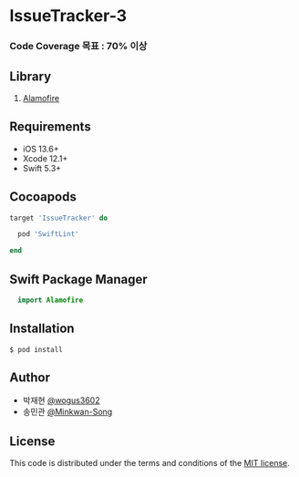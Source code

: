 # IssueTracker-3
### Code Coverage 목표 : 70% 이상

## Library
1. <a href="https://github.com/Alamofire/AlamofireImage" target="_self">Alamofire</a>

## Requirements

 - iOS 13.6+
 - Xcode 12.1+
 - Swift 5.3+
 
## Cocoapods

```ruby
target 'IssueTracker' do

  pod 'SwiftLint'

end
```

## Swift Package Manager
```swift
  import Alamofire
```

## Installation

```
$ pod install
```


## Author

- 박재현 [@wogus3602](https://github.com/wogus3602)
- 송민관 [@Minkwan-Song](https://github.com/Minkwan-Song)


## License

This code is distributed under the terms and conditions of the [MIT license](LICENSE). 

